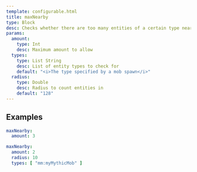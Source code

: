 ```yaml
---
template: configurable.html
title: maxNearby
type: Block
desc: Checks whether there are too many entities of a certain type near this block
params:
  amount:
    type: Int
    desc: Maximum amount to allow
  types:
    type: List String 
    desc: List of entity types to check for
    default: "<i>The type specified by a mob spawn</i>"
  radius:
    type: Double
    desc: Radius to count entities in
    default: "128"
---
```


## Examples

```yaml
maxNearby:
  amount: 3
```

```yaml
maxNearby:
  amount: 2
  radius: 10
  types: [ "mm:myMythicMob" ]
```
